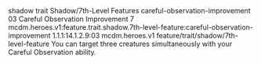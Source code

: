 <ability>
  <metadata>
    <class>shadow</class>
    <feature_type>trait</feature_type>
    <file_dpath>Shadow/7th-Level Features</file_dpath>
    <item_id>careful-observation-improvement</item_id>
    <item_index>03</item_index>
    <item_name>Careful Observation Improvement</item_name>
    <level>7</level>
    <scc>mcdm.heroes.v1:feature.trait.shadow.7th-level-feature:careful-observation-improvement</scc>
    <scdc>1.1.1:14.1.2.9:03</scdc>
    <source>mcdm.heroes.v1</source>
    <type>feature/trait/shadow/7th-level-feature</type>
  </metadata>
  <effects>
    <effect type="mundane">You can target three creatures simultaneously with your Careful Observation ability.</effect>
  </effects>
</ability>
